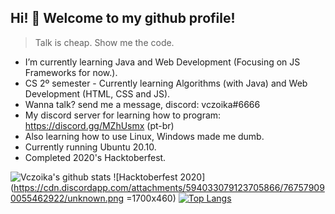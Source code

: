 ## Hi! 👋 Welcome to my github profile! 

> Talk is cheap. Show me the code.
  
- I’m currently learning Java and Web Development (Focusing on JS Frameworks for now.).  
- CS 2º semester - Currently learning Algorithms (with Java) and Web Development (HTML, CSS and JS).  
- Wanna talk? send me a message, discord: vczoika#6666  
- My discord server for learning how to program: https://discord.gg/MZhUsmx (pt-br)  
- Also learning how to use Linux, Windows made me dumb.  
- Currently running Ubuntu 20.10.    
- Completed 2020's Hacktoberfest.  
  
![Vczoika's github stats](https://github-readme-stats.vercel.app/api?username=vczoika&show_icons=false&theme=synthwave)
![Hacktoberfest 2020](https://cdn.discordapp.com/attachments/594033079123705866/767579090055462922/unknown.png =1700x460)
[![Top Langs](https://github-readme-stats.vercel.app/api/top-langs/?username=vczoika&layout=compact)](https://github.com/vczoika/github-readme-stats)

